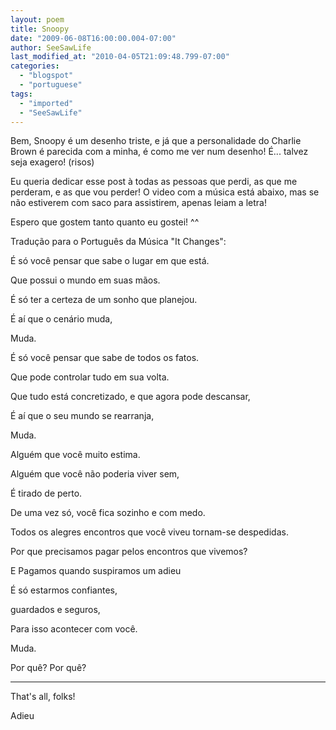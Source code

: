 ```yaml
---
layout: poem
title: Snoopy
date: "2009-06-08T16:00:00.004-07:00"
author: SeeSawLife
last_modified_at: "2010-04-05T21:09:48.799-07:00"
categories:
  - "blogspot"
  - "portuguese"
tags:
  - "imported"
  - "SeeSawLife"
---
```


Bem, Snoopy é um desenho triste, e já que a personalidade do Charlie Brown é parecida com a minha, é como me ver num desenho! É... talvez seja exagero! (risos)

Eu queria dedicar esse post à todas as pessoas que perdi, as que me perderam, e as que vou perder! O video com a música está abaixo, mas se não estiverem com saco para assistirem, apenas leiam a letra!

Espero que gostem tanto quanto eu gostei! ^^

Tradução para o Português da Música "It Changes":

É só você pensar que sabe o lugar em que está.

Que possui o mundo em suas mãos.

É só ter a certeza de um sonho que planejou.

É aí que o cenário muda,

Muda.

É só você pensar que sabe de todos os fatos.

Que pode controlar tudo em sua volta.

Que tudo está concretizado, e que agora pode descansar,

É aí que o seu mundo se rearranja,

Muda.

Alguém que você muito estima.

Alguém que você não poderia viver sem,

É tirado de perto.

De uma vez só, você fica sozinho e com medo.

Todos os alegres encontros que você viveu tornam-se despedidas.

Por que precisamos pagar pelos encontros que vivemos?

E Pagamos quando suspiramos um adieu

É só estarmos confiantes,

guardados e seguros,

Para isso acontecer com você.

Muda.

Por quê? Por quê?

__________

That's all, folks!

Adieu